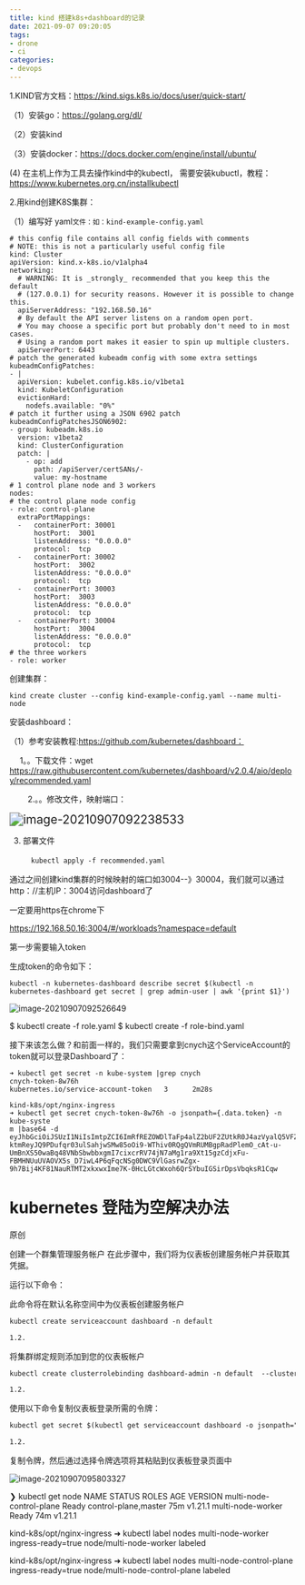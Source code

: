 ```yaml
---
title: kind 搭建k8s+dashboard的记录
date: 2021-09-07 09:20:05
tags:
- drone
- ci 
categories: 
- devops
---
```


1.KIND官方文档：https://kind.sigs.k8s.io/docs/user/quick-start/

（1）安装go：https://golang.org/dl/

（2）安装kind

（3）安装docker：https://docs.docker.com/engine/install/ubuntu/

 (4) 在主机上作为工具去操作kind中的kubectl， 需要安装kubuctl，教程： https://www.kubernetes.org.cn/installkubectl 

2.用kind创建K8S集群：

（1）编写好 yaml`文件：如：kind-example-config.yaml`

```
# this config file contains all config fields with comments
# NOTE: this is not a particularly useful config file
kind: Cluster
apiVersion: kind.x-k8s.io/v1alpha4
networking:
  # WARNING: It is _strongly_ recommended that you keep this the default
  # (127.0.0.1) for security reasons. However it is possible to change this.
  apiServerAddress: "192.168.50.16"
  # By default the API server listens on a random open port.
  # You may choose a specific port but probably don't need to in most cases.
  # Using a random port makes it easier to spin up multiple clusters.
  apiServerPort: 6443
# patch the generated kubeadm config with some extra settings
kubeadmConfigPatches:
- |
  apiVersion: kubelet.config.k8s.io/v1beta1
  kind: KubeletConfiguration
  evictionHard:
    nodefs.available: "0%"
# patch it further using a JSON 6902 patch
kubeadmConfigPatchesJSON6902:
- group: kubeadm.k8s.io
  version: v1beta2
  kind: ClusterConfiguration
  patch: |
    - op: add
      path: /apiServer/certSANs/-
      value: my-hostname
# 1 control plane node and 3 workers
nodes:
# the control plane node config
- role: control-plane
  extraPortMappings:
  -   containerPort: 30001
      hostPort:  3001
      listenAddress: "0.0.0.0"
      protocol:  tcp
  -   containerPort: 30002
      hostPort:  3002
      listenAddress: "0.0.0.0"
      protocol:  tcp
  -   containerPort: 30003
      hostPort:  3003
      listenAddress: "0.0.0.0"
      protocol:  tcp    
  -   containerPort: 30004
      hostPort:  3004
      listenAddress: "0.0.0.0"
      protocol:  tcp        
# the three workers
- role: worker
```

创建集群：

`kind create cluster --config kind-example-config.yaml --name multi-node`

安装dashboard：

（1）参考安装教程:https://github.com/kubernetes/dashboard：

　   1。。下载文件：wget https://raw.githubusercontent.com/kubernetes/dashboard/v2.0.4/aio/deploy/recommended.yaml

　　 2.。。修改文件，映射端口：

<img src="https://gitee.com/hxf88/imgrepo/raw/master/img/image-20210907092238533.png" alt="image-20210907092238533" style="zoom:150%;" />

 3. 部署文件

    　`kubectl apply -f recommended.yaml`

通过之间创建kind集群的时候映射的端口如3004--》30004，我们就可以通过http：//主机IP：3004访问dashboard了

一定要用https在chrome下

https://192.168.50.16:3004/#/workloads?namespace=default

第一步需要输入token

生成token的命令如下：

 `kubectl -n kubernetes-dashboard describe secret $(kubectl -n kubernetes-dashboard get secret | grep admin-user | awk '{print $1}')`

![image-20210907092526649](https://gitee.com/hxf88/imgrepo/raw/master/img/image-20210907092526649.png)

$ kubectl create -f role.yaml
$ kubectl create -f role-bind.yaml

接下来该怎么做？和前面一样的，我们只需要拿到cnych这个ServiceAccount的token就可以登录Dashboard了：

```shell
➜ kubectl get secret -n kube-system |grep cnych
cnych-token-8w76h                                kubernetes.io/service-account-token   3      2m28s

kind-k8s/opt/nginx-ingress
➜ kubectl get secret cnych-token-8w76h -o jsonpath={.data.token} -n kube-syste
m |base64 -d
eyJhbGciOiJSUzI1NiIsImtpZCI6ImRfREZOWDlTaFp4alZ2bUF2ZUtkR0J4azVyalQ5VFZONXR6N3p3eGRTSmsifQ.eyJpc3MiOiJrdWJlcm5ldGVzL3NlcnZpY2VhY2NvdW50Iiwia3ViZXJuZXRlcy5pby9zZXJ2aWNlYWNjb3VudC9uYW1lc3BhY2UiOiJrdWJlLXN5c3RlbSIsImt1YmVybmV0ZXMuaW8vc2VydmljZWFjY291bnQvc2VjcmV0Lm5hbWUiOiJjbnljaC10b2tlbi04dzc2aCIsImt1YmVybmV0ZXMuaW8vc2VydmljZWFjY291bnQvc2VydmljZS1hY2NvdW50Lm5hbWUiOiJjbnljaCIsImt1YmVybmV0ZXMuaW8vc2VydmljZWFjY291bnQvc2VydmljZS1hY2NvdW50LnVpZCI6Ijg0NjFiYTM1LTZmZTMtNDQ0Mi1hODU4LTE2YjBkNzgyM2FjOCIsInN1YiI6InN5c3RlbTpzZXJ2aWNlYWNjb3VudDprdWJlLXN5c3RlbTpjbnljaCJ9.bWJhpGhhXZGODPaF9nRuY7HLdEAy3FBkYRpKDXi9gWS92Z0YhfazLWM2YO1flEJ1oMcRwKz5QMBLoUbpM9FoTpxF6CWyfoIRMUBaJW-ktmReyJQ9PDufqr03ulSahjwSMw85oOi9-WThiv0RQgQVmRUMBgpRadPlemO_cAt-u-UmBnXS50waBq48VNbSbwbbxgmI7cixcrRV74jN7aMg1ra9Xt15gzCdjxFu-FBMHNUuUVAOVX5s_D7iwL4P6qFqcNSg0DWC9VlGasrwZgx-9h7Bij4KF81NauRTMT2xkxwxIme7K-0HcLGtcWxoh6QrSYbuIGSirDpsVbqksR1Cqw
```

# kubernetes 登陆为空解决办法

 原创

创建一个群集管理服务帐户
在此步骤中，我们将为仪表板创建服务帐户并获取其凭据。

运行以下命令：

此命令将在默认名称空间中为仪表板创建服务帐户

```html
kubectl create serviceaccount dashboard -n default

1.2.
```

将集群绑定规则添加到您的仪表板帐户

```html
kubectl create clusterrolebinding dashboard-admin -n default  --clusterrole=cluster-admin  --serviceaccount=default:dashboard

1.2.
```

使用以下命令复制仪表板登录所需的令牌：

```html
kubectl get secret $(kubectl get serviceaccount dashboard -o jsonpath="{.secrets[0].name}") -o jsonpath="{.data.token}" | base64 --decode

1.2.
```

复制令牌，然后通过选择令牌选项将其粘贴到仪表板登录页面中

![image-20210907095803327](https://gitee.com/hxf88/imgrepo/raw/master/img/image-20210907095803327.png)

❯ kubectl get node
NAME                       STATUS   ROLES                  AGE   VERSION
multi-node-control-plane   Ready    control-plane,master   75m   v1.21.1
multi-node-worker          Ready    <none>                 74m   v1.21.1

kind-k8s/opt/nginx-ingress
➜ kubectl label nodes multi-node-worker ingress-ready=true
node/multi-node-worker labeled

kind-k8s/opt/nginx-ingress
➜ kubectl label nodes multi-node-control-plane ingress-ready=true
node/multi-node-control-plane labeled

